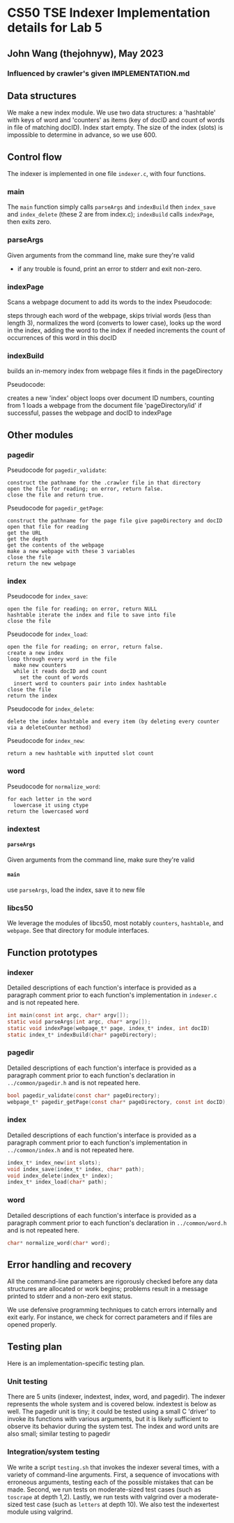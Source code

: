 # CS50 TSE Indexer Implementation details for Lab 5
## John Wang (thejohnyw), May 2023

### Influenced by crawler's given IMPLEMENTATION.md

## Data structures 

We make a new index module. We use two data structures: a 'hashtable' with keys of word and 'counters' as items (key of docID and count of words in file of matching docID).
Index start empty.
The size of the index (slots) is impossible to determine in advance, so we use 600.

## Control flow

The indexer is implemented in one file `indexer.c`, with four functions.

### main

The `main` function simply calls `parseArgs` and `indexBuild` then `index_save` and `index_delete` (these 2 are from index.c); `indexBuild` calls `indexPage`, then exits zero.

### parseArgs

Given arguments from the command line, make sure they're valid

* if any trouble is found, print an error to stderr and exit non-zero.

### indexPage

Scans a webpage document to add its words to the index
Pseudocode:

 steps through each word of the webpage,
   skips trivial words (less than length 3),
   normalizes the word (converts to lower case),
   looks up the word in the index,
     adding the word to the index if needed
   increments the count of occurrences of this word in this docID

### indexBuild

builds an in-memory index from webpage files it finds in the pageDirectory

Pseudocode:

  creates a new 'index' object
  loops over document ID numbers, counting from 1
    loads a webpage from the document file 'pageDirectory/id'
    if successful, 
      passes the webpage and docID to indexPage

## Other modules

### pagedir


Pseudocode for `pagedir_validate`:

	construct the pathname for the .crawler file in that directory
	open the file for reading; on error, return false.
	close the file and return true.


Pseudocode for `pagedir_getPage`:

    construct the pathname for the page file give pageDirectory and docID
    open that file for reading
    get the URL
    get the depth
    get the contents of the webpage
    make a new webpage with these 3 variables
    close the file
    return the new webpage

### index

Pseudocode for `index_save`:

    open the file for reading; on error, return NULL
    hashtable iterate the index and file to save into file
    close the file

Pseudocode for `index_load`:

    open the file for reading; on error, return false.
    create a new index
    loop through every word in the file
      make new counters
      while it reads docID and count
        set the count of words
      insert word to counters pair into index hashtable
    close the file
    return the index

Pseudocode for `index_delete`:

    delete the index hashtable and every item (by deleting every counter via a deleteCounter method)

Pseudocode for `index_new`:

	return a new hashtable with inputted slot count


### word

Pseudocode for `normalize_word`:

    for each letter in the word
      lowercase it using ctype
    return the lowercased word

### indextest

#### `parseArgs`

Given arguments from the command line, make sure they're valid

#### `main`

use `parseArgs`, load the index, save it to new file


### libcs50

We leverage the modules of libcs50, most notably `counters`, `hashtable`, and `webpage`.
See that directory for module interfaces.


## Function prototypes

### indexer

Detailed descriptions of each function's interface is provided as a paragraph comment prior to each function's implementation in `indexer.c` and is not repeated here.

```c
int main(const int argc, char* argv[]);
static void parseArgs(int argc, char* argv[]);
static void indexPage(webpage_t* page, index_t* index, int docID)
static index_t* indexBuild(char* pageDirectory);
```

### pagedir

Detailed descriptions of each function's interface is provided as a paragraph comment prior to each function's declaration in `../common/pagedir.h` and is not repeated here.

```c
bool pagedir_validate(const char* pageDirectory);
webpage_t* pagedir_getPage(const char* pageDirectory, const int docID);
```


### index

Detailed descriptions of each function's interface is provided as a paragraph comment prior to each function's implementation in `../common/index.h` and is not repeated here.

```c
index_t* index_new(int slots);
void index_save(index_t* index, char* path);
void index_delete(index_t* index);
index_t* index_load(char* path);
```

### word

Detailed descriptions of each function's interface is provided as a paragraph comment prior to each function's declaration in `../common/word.h` and is not repeated here.

```c
char* normalize_word(char* word);
```


## Error handling and recovery

All the command-line parameters are rigorously checked before any data structures are allocated or work begins; problems result in a message printed to stderr and a non-zero exit status.

We use defensive programming techniques to catch errors internally and exit early.
For instance, we check for correct parameters and if files are opened properly.

## Testing plan

Here is an implementation-specific testing plan.

### Unit testing

There are 5 units (indexer, indextest, index, word, and pagedir).
The indexer represents the whole system and is covered below. indextest is below as well.
The pagedir unit is tiny; it could be tested using a small C 'driver' to invoke its functions with various arguments, but it is likely sufficient to observe its behavior during the system test.
The index and word units are also small; similar testing to pagedir



### Integration/system testing

We write a script `testing.sh` that invokes the indexer several times, with a variety of command-line arguments.
First, a sequence of invocations with erroneous arguments, testing each of the possible mistakes that can be made.
Second, we run tests on moderate-sized test cases (such as `toscrape` at depth 1,2).
Lastly, we run tests with valgrind over a moderate-sized test case (such as `letters` at depth 10).
We also test the indexertest module using valgrind.